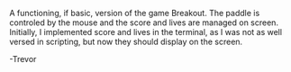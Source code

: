 A functioning, if basic, version of the game Breakout. The paddle is controled by the mouse and the score and lives are managed on screen. Initially, I implemented score and lives in the terminal, as I was not as well versed in scripting, but now they should display on the screen.

-Trevor